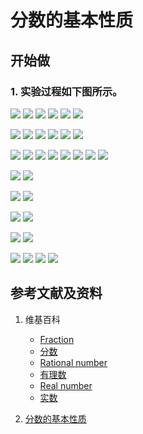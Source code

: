 # 分数的基本性质

## 开始做

### 1. 实验过程如下图所示。

![](/images/数轴/可比数和不可比数/分数的基本性质/0a1.jpg)
![](/images/数轴/可比数和不可比数/分数的基本性质/0a2.jpg)
![](/images/数轴/可比数和不可比数/分数的基本性质/0a3.jpg)
![](/images/数轴/可比数和不可比数/分数的基本性质/0a4.jpg)
![](/images/数轴/可比数和不可比数/分数的基本性质/0a5.jpg)
![](/images/数轴/可比数和不可比数/分数的基本性质/0a6.jpg)

![](/images/数轴/可比数和不可比数/分数的基本性质/1a1.jpg)
![](/images/数轴/可比数和不可比数/分数的基本性质/1a2.jpg)
![](/images/数轴/可比数和不可比数/分数的基本性质/1a3.jpg)
![](/images/数轴/可比数和不可比数/分数的基本性质/1a4.jpg)
![](/images/数轴/可比数和不可比数/分数的基本性质/1a5.jpg)
![](/images/数轴/可比数和不可比数/分数的基本性质/1a6.jpg)

![](/images/数轴/可比数和不可比数/分数的基本性质/2a1.jpg)
![](/images/数轴/可比数和不可比数/分数的基本性质/2a2.jpg)
![](/images/数轴/可比数和不可比数/分数的基本性质/2a3.jpg)
![](/images/数轴/可比数和不可比数/分数的基本性质/2a4.jpg)
![](/images/数轴/可比数和不可比数/分数的基本性质/2a5.jpg)
![](/images/数轴/可比数和不可比数/分数的基本性质/2a6.jpg)
![](/images/数轴/可比数和不可比数/分数的基本性质/2a7.jpg)
![](/images/数轴/可比数和不可比数/分数的基本性质/2a8.jpg)

![](/images/数轴/可比数和不可比数/分数的基本性质/3a1.jpg)
![](/images/数轴/可比数和不可比数/分数的基本性质/3a2.jpg)

![](/images/数轴/可比数和不可比数/分数的基本性质/4a1.jpg)
![](/images/数轴/可比数和不可比数/分数的基本性质/4a2.jpg)

![](/images/数轴/可比数和不可比数/分数的基本性质/5a1.jpg)
![](/images/数轴/可比数和不可比数/分数的基本性质/5a2.jpg)

![](/images/数轴/可比数和不可比数/分数的基本性质/6a1.jpg)
![](/images/数轴/可比数和不可比数/分数的基本性质/6a2.jpg)

![](/images/数轴/可比数和不可比数/分数的基本性质/7a1.jpg)
![](/images/数轴/可比数和不可比数/分数的基本性质/8a1.jpg)
![](/images/数轴/可比数和不可比数/分数的基本性质/9a1.jpg)
![](/images/数轴/可比数和不可比数/分数的基本性质/10a1.jpg)

## 参考文献及资料

1. 维基百科
	- [Fraction](https://en.wikipedia.org/wiki/Fraction)
	- [分数](https://zh.wikipedia.org/wiki/%E5%88%86%E6%95%B8) 
	- [Rational number](https://en.wikipedia.org/wiki/Rational_number)
	- [有理数](https://zh.wikipedia.org/wiki/%E6%9C%89%E7%90%86%E6%95%B0)
	- [Real number](https://en.wikipedia.org/wiki/Real_number)
	- [实数](https://zh.wikipedia.org/wiki/%E5%AE%9E%E6%95%B0)

2. [分数的基本性质](https://baike.baidu.com/item/%E5%88%86%E6%95%B0%E7%9A%84%E5%9F%BA%E6%9C%AC%E6%80%A7%E8%B4%A8/2821677?fr=aladdin) 

